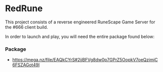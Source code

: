 # RedRune

This project consists of a reverse engineered RuneScape Game Server for the #666 client build.

In order to launch and play, you will need the entire package found below:

### Package
- https://mega.nz/file/EAQkCYrS#2jjBFVg8dw0p7GPrZ5OopkV7oeQzjmjC6FSZAGot49I
